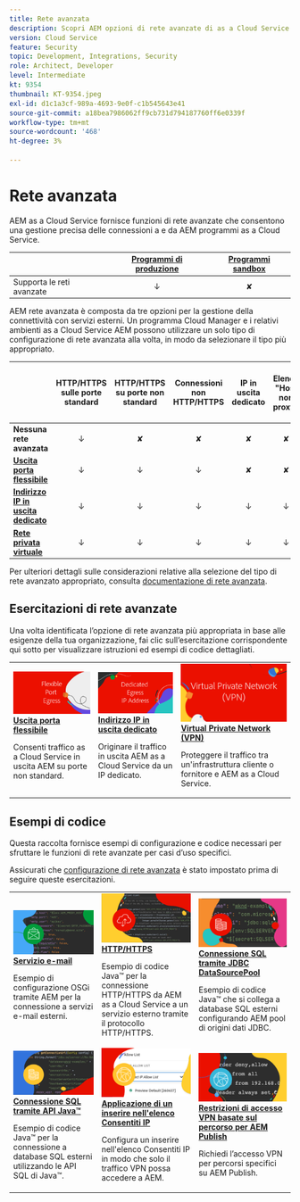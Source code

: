 ```yaml
---
title: Rete avanzata
description: Scopri AEM opzioni di rete avanzate di as a Cloud Service.
version: Cloud Service
feature: Security
topic: Development, Integrations, Security
role: Architect, Developer
level: Intermediate
kt: 9354
thumbnail: KT-9354.jpeg
exl-id: d1c1a3cf-989a-4693-9e0f-c1b545643e41
source-git-commit: a18bea7986062ff9cb731d794187760ff6e0339f
workflow-type: tm+mt
source-wordcount: '468'
ht-degree: 3%

---
```


# Rete avanzata

AEM as a Cloud Service fornisce funzioni di rete avanzate che consentono una gestione precisa delle connessioni a e da AEM programmi as a Cloud Service.

|  | [Programmi di produzione](https://experienceleague.adobe.com/docs/experience-manager-cloud-service/content/implementing/using-cloud-manager/programs/introduction-production-programs.html) | [Programmi sandbox](https://experienceleague.adobe.com/docs/experience-manager-cloud-service/content/implementing/using-cloud-manager/programs/introduction-sandbox-programs.html) |
|---------------------------------------------------|:-----------------------:|:---------------------:|
| Supporta le reti avanzate | ↓ | ✘ |


AEM rete avanzata è composta da tre opzioni per la gestione della connettività con servizi esterni. Un programma Cloud Manager e i relativi ambienti as a Cloud Service AEM possono utilizzare un solo tipo di configurazione di rete avanzata alla volta, in modo da selezionare il tipo più appropriato.

|  | HTTP/HTTPS sulle porte standard | HTTP/HTTPS su porte non standard | Connessioni non HTTP/HTTPS | IP in uscita dedicato | Elenco &quot;Host non proxy&quot; | Connessione a servizi protetti da VPN | Limita il traffico AEM Publish per IP |
|-----------------------------------|:----------------------------:|:--------------------------------:|:--------------------------:|:-------------------:|:-------------------------------------:|:-------------------------------------:|:----:|
| __Nessuna rete avanzata__ | ↓ | ✘ | ✘ | ✘ | ✘ | ✘ | ✘ |
| [__Uscita porta flessibile__](./flexible-port-egress.md) | ↓ | ↓ | ↓ | ✘ | ✘ | ✘ | ✘ |
| [__Indirizzo IP in uscita dedicato__](./dedicated-egress-ip-address.md) | ↓ | ↓ | ↓ | ↓ | ↓ | ✘ | ✘ |
| [__Rete privata virtuale__](./vpn.md) | ↓ | ↓ | ↓ | ↓ | ↓ | ↓ | ↓ |


Per ulteriori dettagli sulle considerazioni relative alla selezione del tipo di rete avanzato appropriato, consulta [documentazione di rete avanzata](https://experienceleague.adobe.com/docs/experience-manager-cloud-service/security/configuring-advanced-networking.html).

## Esercitazioni di rete avanzate

Una volta identificata l’opzione di rete avanzata più appropriata in base alle esigenze della tua organizzazione, fai clic sull’esercitazione corrispondente qui sotto per visualizzare istruzioni ed esempi di codice dettagliati.

<table>
  <tr>
   <td>
      <a  href="./flexible-port-egress.md"><img alt="Uscita porta flessibile" src="./assets/flexible-port-egress.png"/></a>
      <div><strong><a href="./flexible-port-egress.md">Uscita porta flessibile</a></strong></div>
      <p>
          Consenti traffico as a Cloud Service in uscita AEM su porte non standard.
      </p>
    </td>   
   <td>
      <a  href="./dedicated-egress-ip-address.md"><img alt="Indirizzo IP di uscita dedicato del file" src="./assets/dedicated-egress-ip-address.png"/></a>
      <div><strong><a href="./dedicated-egress-ip-address.md">Indirizzo IP in uscita dedicato</a></strong></div>
      <p>
        Originare il traffico in uscita AEM as a Cloud Service da un IP dedicato.
      </p>
    </td>   
   <td>
      <a  href="./vpn.md"><img alt="Virtual Private Network (VPN)" src="./assets/vpn.png"/></a>
      <div><strong><a href="./vpn.md">Virtual Private Network (VPN)</a></strong></div>
      <p>
        Proteggere il traffico tra un'infrastruttura cliente o fornitore e AEM as a Cloud Service.
      </p>
    </td>   
  </tr>
</table>

## Esempi di codice

Questa raccolta fornisce esempi di configurazione e codice necessari per sfruttare le funzioni di rete avanzate per casi d’uso specifici.

Assicurati che [configurazione di rete avanzata](#advanced-networking) è stato impostato prima di seguire queste esercitazioni.

<table><tr>
   <td>
      <a  href="./examples/email-service.md"><img alt="Virtual Private Network (VPN)" src="./assets/code-examples__email.png"/></a>
      <div><strong><a href="./examples/email-service.md">Servizio e-mail</a></strong></div>
      <p>
        Esempio di configurazione OSGi tramite AEM per la connessione a servizi e-mail esterni.
      </p>
    </td>  
    <td>
        <a  href="./examples/http-dedicated-egress-ip-vpn.md"><img alt="HTTP/HTTPS" src="./assets/code-examples__http.png"/></a>
        <div><strong><a href="./examples/http-dedicated-egress-ip-vpn.md">HTTP/HTTPS</a></strong></div>
        <p>
            Esempio di codice Java™ per la connessione HTTP/HTTPS da AEM as a Cloud Service a un servizio esterno tramite il protocollo HTTP/HTTPS.
        </p>
    </td>
    <td>
      <a  href="./examples/sql-datasourcepool.md"><img alt="Connessione SQL tramite JDBC DataSourcePool" src="./assets//code-examples__sql-osgi.png"/></a>
      <div><strong><a href="./examples/sql-datasourcepool.md">Connessione SQL tramite JDBC DataSourcePool</a></strong></div>
      <p>
            Esempio di codice Java™ che si collega a database SQL esterni configurando AEM pool di origini dati JDBC.
      </p>
    </td>   
    </tr><tr>
    <td>
      <a  href="./examples/sql-java-apis.md"><img alt="Connessione SQL tramite API Java" src="./assets/code-examples__sql-java-api.png"/></a>
      <div><strong><a href="./examples/sql-java-apis.md">Connessione SQL tramite API Java™</a></strong></div>
      <p>
            Esempio di codice Java™ per la connessione a database SQL esterni utilizzando le API SQL di Java™.
      </p>
    </td>   
    <td>
      <a  href="https://experienceleague.adobe.com/docs/experience-manager-cloud-service/implementing/using-cloud-manager/ip-allow-lists/apply-allow-list.html"><img alt="Applicazione di un elenco consentiti IP" src="./assets/code_examples__vpn-allow-list.png"/></a>
      <div><strong><a href="https://experienceleague.adobe.com/docs/experience-manager-cloud-service/implementing/using-cloud-manager/ip-allow-lists/apply-allow-list.html">Applicazione di un inserire nell'elenco Consentiti IP</a></strong></div>
      <p>
            Configura un inserire nell'elenco Consentiti IP in modo che solo il traffico VPN possa accedere a AEM.
      </p>
    </td>
   <td>
      <a  href="https://experienceleague.adobe.com/docs/experience-manager-cloud-service/security/configuring-advanced-networking.html#restrict-vpn-to-ingress-connections"><img alt="Restrizioni di accesso VPN basate sul percorso per AEM Publish" src="./assets/code_examples__vpn-path-allow-list.png"/></a>
      <div><strong><a href="https://experienceleague.adobe.com/docs/experience-manager-cloud-service/security/configuring-advanced-networking.html#restrict-vpn-to-ingress-connections">Restrizioni di accesso VPN basate sul percorso per AEM Publish</a></strong></div>
      <p>
            Richiedi l’accesso VPN per percorsi specifici su AEM Publish.
      </p>
    </td>
</tr>
</table>
